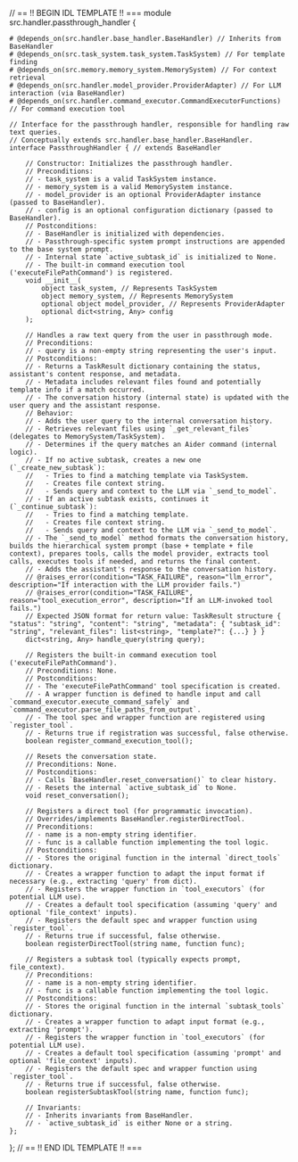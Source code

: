 // == !! BEGIN IDL TEMPLATE !! ===
module src.handler.passthrough_handler {

    # @depends_on(src.handler.base_handler.BaseHandler) // Inherits from BaseHandler
    # @depends_on(src.task_system.task_system.TaskSystem) // For template finding
    # @depends_on(src.memory.memory_system.MemorySystem) // For context retrieval
    # @depends_on(src.handler.model_provider.ProviderAdapter) // For LLM interaction (via BaseHandler)
    # @depends_on(src.handler.command_executor.CommandExecutorFunctions) // For command execution tool

    // Interface for the passthrough handler, responsible for handling raw text queries.
    // Conceptually extends src.handler.base_handler.BaseHandler.
    interface PassthroughHandler { // extends BaseHandler

        // Constructor: Initializes the passthrough handler.
        // Preconditions:
        // - task_system is a valid TaskSystem instance.
        // - memory_system is a valid MemorySystem instance.
        // - model_provider is an optional ProviderAdapter instance (passed to BaseHandler).
        // - config is an optional configuration dictionary (passed to BaseHandler).
        // Postconditions:
        // - BaseHandler is initialized with dependencies.
        // - Passthrough-specific system prompt instructions are appended to the base system prompt.
        // - Internal state `active_subtask_id` is initialized to None.
        // - The built-in command execution tool ('executeFilePathCommand') is registered.
        void __init__(
            object task_system, // Represents TaskSystem
            object memory_system, // Represents MemorySystem
            optional object model_provider, // Represents ProviderAdapter
            optional dict<string, Any> config
        );

        // Handles a raw text query from the user in passthrough mode.
        // Preconditions:
        // - query is a non-empty string representing the user's input.
        // Postconditions:
        // - Returns a TaskResult dictionary containing the status, assistant's content response, and metadata.
        // - Metadata includes relevant files found and potentially template info if a match occurred.
        // - The conversation history (internal state) is updated with the user query and the assistant response.
        // Behavior:
        // - Adds the user query to the internal conversation history.
        // - Retrieves relevant files using `_get_relevant_files` (delegates to MemorySystem/TaskSystem).
        // - Determines if the query matches an Aider command (internal logic).
        // - If no active subtask, creates a new one (`_create_new_subtask`):
        //   - Tries to find a matching template via TaskSystem.
        //   - Creates file context string.
        //   - Sends query and context to the LLM via `_send_to_model`.
        // - If an active subtask exists, continues it (`_continue_subtask`):
        //   - Tries to find a matching template.
        //   - Creates file context string.
        //   - Sends query and context to the LLM via `_send_to_model`.
        // - The `_send_to_model` method formats the conversation history, builds the hierarchical system prompt (base + template + file context), prepares tools, calls the model provider, extracts tool calls, executes tools if needed, and returns the final content.
        // - Adds the assistant's response to the conversation history.
        // @raises_error(condition="TASK_FAILURE", reason="llm_error", description="If interaction with the LLM provider fails.")
        // @raises_error(condition="TASK_FAILURE", reason="tool_execution_error", description="If an LLM-invoked tool fails.")
        // Expected JSON format for return value: TaskResult structure { "status": "string", "content": "string", "metadata": { "subtask_id": "string", "relevant_files": list<string>, "template?": {...} } }
        dict<string, Any> handle_query(string query);

        // Registers the built-in command execution tool ('executeFilePathCommand').
        // Preconditions: None.
        // Postconditions:
        // - The 'executeFilePathCommand' tool specification is created.
        // - A wrapper function is defined to handle input and call `command_executor.execute_command_safely` and `command_executor.parse_file_paths_from_output`.
        // - The tool spec and wrapper function are registered using `register_tool`.
        // - Returns true if registration was successful, false otherwise.
        boolean register_command_execution_tool();

        // Resets the conversation state.
        // Preconditions: None.
        // Postconditions:
        // - Calls `BaseHandler.reset_conversation()` to clear history.
        // - Resets the internal `active_subtask_id` to None.
        void reset_conversation();

        // Registers a direct tool (for programmatic invocation).
        // Overrides/implements BaseHandler.registerDirectTool.
        // Preconditions:
        // - name is a non-empty string identifier.
        // - func is a callable function implementing the tool logic.
        // Postconditions:
        // - Stores the original function in the internal `direct_tools` dictionary.
        // - Creates a wrapper function to adapt the input format if necessary (e.g., extracting 'query' from dict).
        // - Registers the wrapper function in `tool_executors` (for potential LLM use).
        // - Creates a default tool specification (assuming 'query' and optional 'file_context' inputs).
        // - Registers the default spec and wrapper function using `register_tool`.
        // - Returns true if successful, false otherwise.
        boolean registerDirectTool(string name, function func);

        // Registers a subtask tool (typically expects prompt, file_context).
        // Preconditions:
        // - name is a non-empty string identifier.
        // - func is a callable function implementing the tool logic.
        // Postconditions:
        // - Stores the original function in the internal `subtask_tools` dictionary.
        // - Creates a wrapper function to adapt input format (e.g., extracting 'prompt').
        // - Registers the wrapper function in `tool_executors` (for potential LLM use).
        // - Creates a default tool specification (assuming 'prompt' and optional 'file_context' inputs).
        // - Registers the default spec and wrapper function using `register_tool`.
        // - Returns true if successful, false otherwise.
        boolean registerSubtaskTool(string name, function func);

        // Invariants:
        // - Inherits invariants from BaseHandler.
        // - `active_subtask_id` is either None or a string.
    };
};
// == !! END IDL TEMPLATE !! ===
